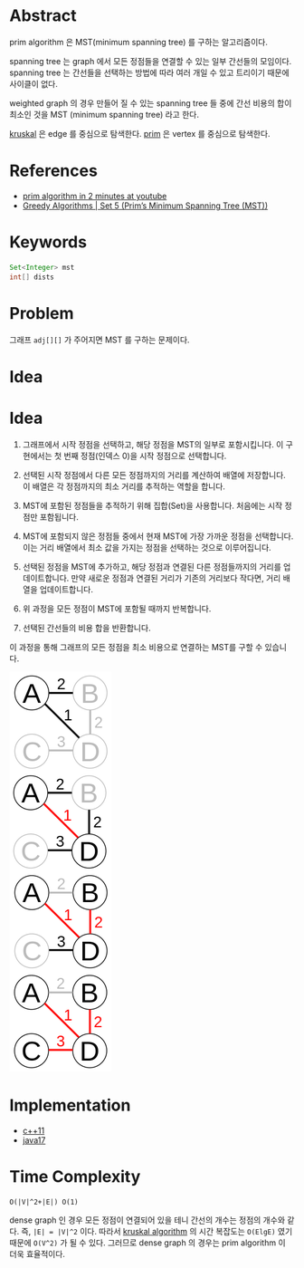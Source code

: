 # Abstract

prim algorithm 은 MST(minimum spanning tree) 를 구하는 알고리즘이다.

spanning tree 는 graph 에서 모든 정점들을 연결할 수 있는 일부 간선들의 모임이다. spanning tree 는 간선들을 선택하는 방법에 따라 여러 개일 수 있고 트리이기 때문에 사이클이 없다.

weighted graph 의 경우 만들어 질 수 있는 spanning tree 들 중에 간선 비용의 합이 최소인 것을 MST (minimum spanning tree) 라고 한다.

[kruskal](/fundamentals/graph/kruskal/README.md) 은 edge 를 중심으로 탐색한다. [prim](/fundamentals/graph/prim/README.md) 은 vertex 를 중심으로 탐색한다.

# References

* [prim algorithm in 2 minutes at youtube](https://www.youtube.com/watch?v=cplfcGZmX7I)
* [Greedy Algorithms | Set 5 (Prim’s Minimum Spanning Tree (MST))](http://www.geeksforgeeks.org/greedy-algorithms-set-5-prims-minimum-spanning-tree-mst-2/)

# Keywords

```java
Set<Integer> mst
int[] dists
```

# Problem

그래프 `adj[][]` 가 주어지면 MST 를 구하는 문제이다.

# Idea

# Idea

1. 그래프에서 시작 정점을 선택하고, 해당 정점을 MST의 일부로 포함시킵니다. 이 구현에서는 첫 번째 정점(인덱스 0)을 시작 정점으로 선택합니다.

2. 선택된 시작 정점에서 다른 모든 정점까지의 거리를 계산하여 배열에 저장합니다. 이 배열은 각 정점까지의 최소 거리를 추적하는 역할을 합니다.

3. MST에 포함된 정점들을 추적하기 위해 집합(Set)을 사용합니다. 처음에는 시작 정점만 포함됩니다.

4. MST에 포함되지 않은 정점들 중에서 현재 MST에 가장 가까운 정점을 선택합니다. 이는 거리 배열에서 최소 값을 가지는 정점을 선택하는 것으로 이루어집니다.

5. 선택된 정점을 MST에 추가하고, 해당 정점과 연결된 다른 정점들까지의 거리를 업데이트합니다. 만약 새로운 정점과 연결된 거리가 기존의 거리보다 작다면, 거리 배열을 업데이트합니다.

6. 위 과정을 모든 정점이 MST에 포함될 때까지 반복합니다.

7. 선택된 간선들의 비용 합을 반환합니다.

이 과정을 통해 그래프의 모든 정점을 최소 비용으로 연결하는 MST를 구할 수 있습니다.

![](/_img/prim.png)

# Implementation

* [c++11](a.cpp)
* [java17](MainApp.java)

# Time Complexity

```
O(|V|^2+|E|) O(1)
```

dense graph 인 경우 모든 정점이 연결되어 있을 테니 간선의 개수는 정점의 개수와 같다. 즉, `|E| = |V|^2` 이다. 따라서 [kruskal algorithm](/fundamentals/graph/kruskal/README.md) 의 시간 복잡도는 `O(ElgE)` 였기 때문에 `O(V^2)` 가 될 수 있다. 그러므로 dense graph 의 경우는 prim algorithm 이 더욱 효율적이다.
